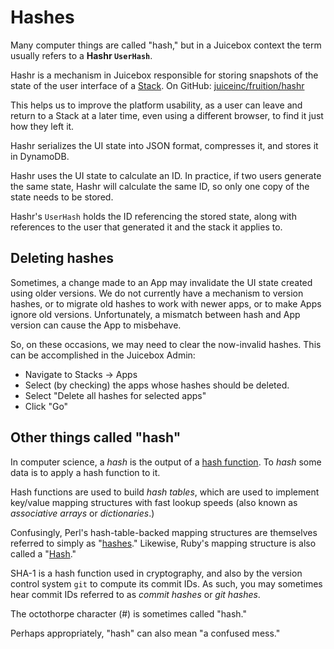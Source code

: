 # Hashes

Many computer things are called "hash," but in a Juicebox context the term usually refers to a **Hashr `UserHash`**.

Hashr is a mechanism in Juicebox responsible for storing snapshots of the state of the user interface of a [Stack](../reference-guide-contents/stacks/). On GitHub: [juiceinc/fruition/hashr](https://github.com/juiceinc/fruition/tree/develop/hashr)

This helps us to improve the platform usability, as a user can leave and return to a Stack at a later time, even using a different browser, to find it just how they left it.

Hashr serializes the UI state into JSON format, compresses it, and stores it in DynamoDB.

Hashr uses the UI state to calculate an ID. In practice, if two users generate the same state, Hashr will calculate the same ID, so only one copy of the state needs to be stored.

Hashr's `UserHash` holds the ID referencing the stored state, along with references to the user that generated it and the stack it applies to.

## Deleting hashes

Sometimes, a change made to an App may invalidate the UI state created using older versions. We do not currently have a mechanism to version hashes, or to migrate old hashes to work with newer apps, or to make Apps ignore old versions. Unfortunately, a mismatch between hash and App version can cause the App to misbehave.

So, on these occasions, we may need to clear the now-invalid hashes. This can be accomplished in the Juicebox Admin:

* Navigate to Stacks -&gt; Apps
* Select \(by checking\) the apps whose hashes should be deleted.
* Select "Delete all hashes for selected apps"
* Click "Go"

## Other things called "hash"

In computer science, a _hash_ is the output of a [hash function](https://en.wikipedia.org/wiki/Hash_function). To _hash_ some data is to apply a hash function to it.

Hash functions are used to build _hash tables_, which are used to implement key/value mapping structures with fast lookup speeds \(also known as _associative arrays_ or _dictionaries_.\)

Confusingly, Perl's hash-table-backed mapping structures are themselves referred to simply as "[hashes](http://perl101.org/hashes.html)." Likewise, Ruby's mapping structure is also called a "[Hash](https://docs.ruby-lang.org/en/trunk/Hash.html)."

SHA-1 is a hash function used in cryptography, and also by the version control system `git` to compute its commit IDs. As such, you may sometimes hear commit IDs referred to as _commit hashes_ or _git hashes_.

The octothorpe character \(\#\) is sometimes called "hash."

Perhaps appropriately, "hash" can also mean "a confused mess."

